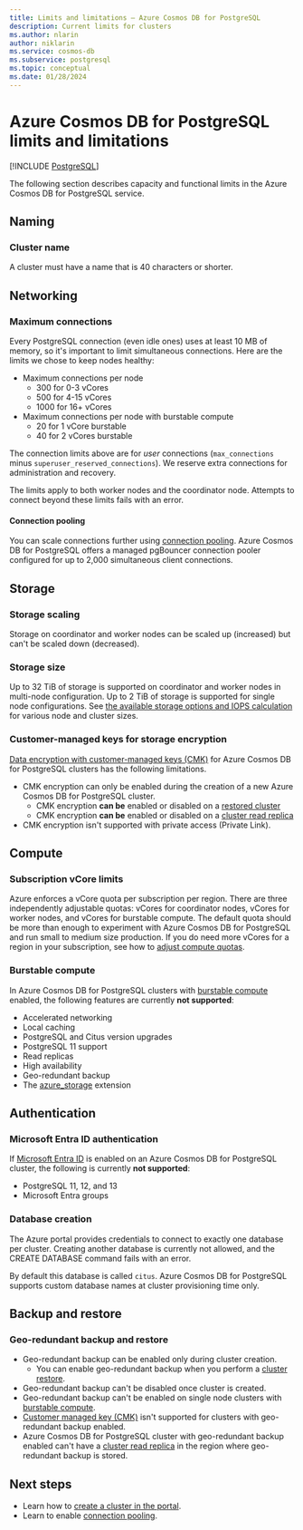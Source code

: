 ```yaml
---
title: Limits and limitations – Azure Cosmos DB for PostgreSQL
description: Current limits for clusters
ms.author: nlarin
author: niklarin
ms.service: cosmos-db
ms.subservice: postgresql
ms.topic: conceptual
ms.date: 01/28/2024
---
```


# Azure Cosmos DB for PostgreSQL limits and limitations

[!INCLUDE [PostgreSQL](../includes/appliesto-postgresql.md)]

The following section describes capacity and functional limits in the Azure Cosmos DB for PostgreSQL service.

## Naming

### Cluster name

A cluster must have a name that is 40 characters or shorter.

## Networking

### Maximum connections

Every PostgreSQL connection (even idle ones) uses at least 10 MB of memory, so it's important to limit simultaneous connections. Here are the limits we chose to keep nodes healthy:

* Maximum connections per node
   * 300 for 0-3 vCores
   * 500 for 4-15 vCores
   * 1000 for 16+ vCores
* Maximum connections per node with burstable compute
   * 20 for 1 vCore burstable
   * 40 for 2 vCores burstable

The connection limits above are for *user* connections (`max_connections` minus
`superuser_reserved_connections`). We reserve extra connections for
administration and recovery.

The limits apply to both worker nodes and the coordinator node. Attempts to connect beyond these limits fails with an error.

#### Connection pooling

You can scale connections further using [connection pooling](concepts-connection-pool.md). Azure Cosmos DB for PostgreSQL offers a managed pgBouncer connection pooler configured for up to 2,000 simultaneous client connections.

## Storage

### Storage scaling

Storage on coordinator and worker nodes can be scaled up (increased) but can't be scaled down (decreased).

### Storage size

Up to 32 TiB of storage is supported on coordinator and worker nodes in multi-node configuration. Up to 2 TiB of storage is supported for single node configurations. See [the available storage options and IOPS calculation](resources-compute.md) for various node and cluster sizes.

### Customer-managed keys for storage encryption

[Data encryption with customer-managed keys (CMK)](./concepts-customer-managed-keys.md) for Azure Cosmos DB for PostgreSQL clusters has the following limitations.
* CMK encryption can only be enabled during the creation of a new Azure Cosmos DB for PostgreSQL cluster.
    * CMK encryption **can be** enabled or disabled on a [restored cluster](./concepts-backup.md#restore)
    * CMK encryption **can be** enabled or disabled on a [cluster read replica](./concepts-read-replicas.md)
* CMK encryption isn't supported with private access (Private Link).

## Compute

### Subscription vCore limits

Azure enforces a vCore quota per subscription per region. There are three independently adjustable quotas: vCores for coordinator nodes, vCores for worker nodes, and vCores for burstable compute. The default quota should be more than enough to experiment with Azure Cosmos DB for PostgreSQL and run small to medium size production. If you do need more vCores for a region in your subscription, see how to [adjust compute quotas](./howto-compute-quota.md).

### Burstable compute

In Azure Cosmos DB for PostgreSQL clusters with [burstable compute](concepts-burstable-compute.md) enabled, the following features are currently **not supported**:

* Accelerated networking
* Local caching
* PostgreSQL and Citus version upgrades
* PostgreSQL 11 support
* Read replicas
* High availability
* Geo-redundant backup
* The [azure_storage](howto-ingest-azure-blob-storage.md) extension

## Authentication

<a name='azure-active-directory-authentication'></a>

### Microsoft Entra ID authentication
If [Microsoft Entra ID](./concepts-authentication.md#azure-active-directory-authentication-preview) is enabled on an Azure Cosmos DB for PostgreSQL cluster, the following is currently **not supported**:

* PostgreSQL 11, 12, and 13
* Microsoft Entra groups

### Database creation

The Azure portal provides credentials to connect to exactly one database per cluster. Creating another database is currently not allowed, and the CREATE DATABASE command fails with an error.

By default this database is called `citus`. Azure Cosmos DB for PostgreSQL supports custom database names at cluster provisioning time only.  

## Backup and restore

### Geo-redundant backup and restore
* Geo-redundant backup can be enabled only during cluster creation.
    * You can enable geo-redundant backup when you perform a [cluster restore](./howto-restore-portal.md).
* Geo-redundant backup can't be disabled once cluster is created.
* Geo-redundant backup can't be enabled on single node clusters with [burstable compute](./concepts-burstable-compute.md).
* [Customer managed key (CMK)](./concepts-customer-managed-keys.md) isn't supported for clusters with geo-redundant backup enabled.
* Azure Cosmos DB for PostgreSQL cluster with geo-redundant backup enabled can't have a [cluster read replica](./concepts-read-replicas.md) in the region where geo-redundant backup is stored.

## Next steps

* Learn how to [create a cluster in the portal](quickstart-create-portal.md).
* Learn to enable [connection pooling](concepts-connection-pool.md).
